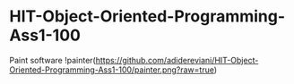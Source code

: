 # HIT-Object-Oriented-Programming-Ass1-100
Paint software
!painter(https://github.com/adidereviani/HIT-Object-Oriented-Programming-Ass1-100/painter.png?raw=true)
